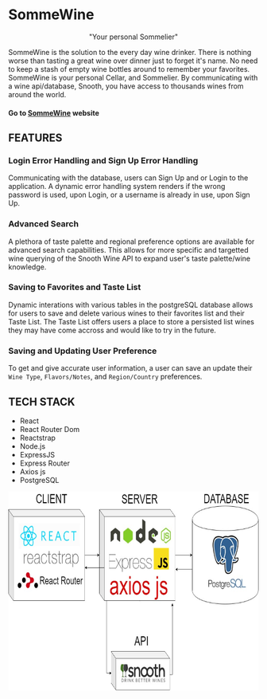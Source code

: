 # SommeWine 
<p  align="center">
"Your personal Sommelier"
</p>

SommeWine is the solution to the every day wine drinker. 
There is nothing worse than tasting a great wine over dinner just to forget it's name. No need to keep a stash of empty wine bottles around
to remember your favorites. SommeWine is your personal Cellar, and Sommelier. By communicating with a wine api/database, Snooth, you have
access to thousands wines from around the world.
#### Go to [SommeWine](http://sommewine.herokuapp.com/) website

##  FEATURES

### Login Error Handling and Sign Up Error Handling
Communicating with the database, users can Sign Up and or Login to the application. A dynamic error handling system renders if the wrong password is used, upon Login, or a username is already in use, upon Sign Up.


### Advanced Search 
A plethora of taste palette and regional preference options are available for advanced search capabilities. This allows for more specific and targetted wine querying of the Snooth Wine API to expand user's taste palette/wine knowledge. 

### Saving to Favorites and Taste List
Dynamic interations with various tables in the postgreSQL database allows for users to save and delete various wines to their favorites list and their Taste List. The Taste List offers users a place to store a persisted list wines they may have come accross and would like to try in the future.

### Saving and Updating User Preference
To get and give accurate user information, a user can save an update their `Wine Type`, `Flavors/Notes`, and `Region/Country` preferences. 


## TECH STACK
  * React
  * React Router Dom
  * Reactstrap
  * Node.js
  * ExpressJS
  * Express Router
  * Axios js
  * PostgreSQL

<p align="center"> 
  <img src="./ReadmeImages/SommeWine.jpg" width="800" height="400" />
</p>
